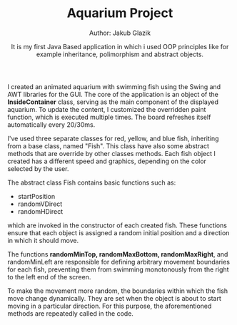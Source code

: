 <header>

# Aquarium Project
Author: Jakub Glazik<br>
<p>It is my first Java Based application in which i used OOP principles like for example inheritance, polimorphism and abstract objects.</p>

</header>

<p>I created an animated aquarium with swimming fish using the Swing and AWT libraries for the GUI. The core of the application is an object of the <b>InsideContainer</b> class, serving as the main component of the displayed aquarium. To update the content, I customized the overridden paint function, which is executed multiple times. The board refreshes itself automatically every 20/30ms.</p>

<p>I've used three separate classes for red, yellow, and blue fish, inheriting from a base class, named "Fish". This class have also some abstract methods that are override by other classes methods. Each fish object I created has a different speed and graphics, depending on the color selected by the user.

The abstract class Fish contains basic functions such as: 
- startPosition<br>
- randomVDirect<br>
- randomHDirect<br>

which are invoked in the constructor of each created fish. These functions ensure that each object is assigned a random initial position and a direction in which it should move.

The functions <b>randomMinTop, randomMaxBottom, randomMaxRight</b>, and randomMinLeft are responsible for defining arbitrary movement boundaries for each fish, preventing them from swimming monotonously from the right to the left end of the screen.

To make the movement more random, the boundaries within which the fish move change dynamically. They are set when the object is about to start moving in a particular direction. For this purpose, the aforementioned methods are repeatedly called in the code.</p>